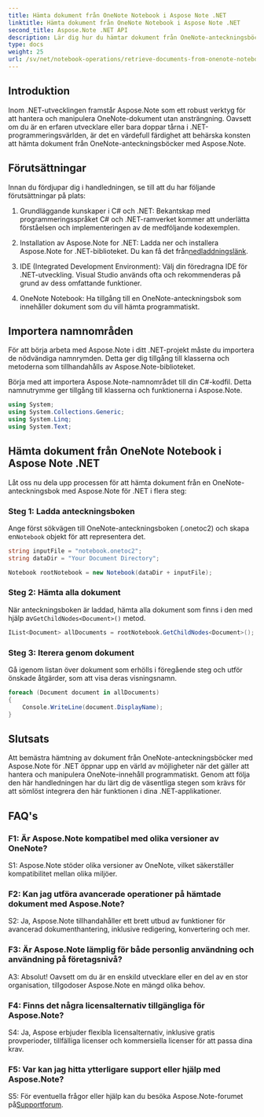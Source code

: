 ```yaml
---
title: Hämta dokument från OneNote Notebook i Aspose Note .NET
linktitle: Hämta dokument från OneNote Notebook i Aspose Note .NET
second_title: Aspose.Note .NET API
description: Lär dig hur du hämtar dokument från OneNote-anteckningsböcker programmatiskt med Aspose.Note för .NET, vilket möjliggör sömlös integration och manipulation.
type: docs
weight: 25
url: /sv/net/notebook-operations/retrieve-documents-from-onenote-notebook/
---
```

## Introduktion

Inom .NET-utvecklingen framstår Aspose.Note som ett robust verktyg för att hantera och manipulera OneNote-dokument utan ansträngning. Oavsett om du är en erfaren utvecklare eller bara doppar tårna i .NET-programmeringsvärlden, är det en värdefull färdighet att behärska konsten att hämta dokument från OneNote-anteckningsböcker med Aspose.Note.

## Förutsättningar

Innan du fördjupar dig i handledningen, se till att du har följande förutsättningar på plats:

1. Grundläggande kunskaper i C# och .NET: Bekantskap med programmeringsspråket C# och .NET-ramverket kommer att underlätta förståelsen och implementeringen av de medföljande kodexemplen.

2.  Installation av Aspose.Note for .NET: Ladda ner och installera Aspose.Note for .NET-biblioteket. Du kan få det från[nedladdningslänk](https://releases.aspose.com/note/net/).

3. IDE (Integrated Development Environment): Välj din föredragna IDE för .NET-utveckling. Visual Studio används ofta och rekommenderas på grund av dess omfattande funktioner.

4. OneNote Notebook: Ha tillgång till en OneNote-anteckningsbok som innehåller dokument som du vill hämta programmatiskt.

## Importera namnområden

För att börja arbeta med Aspose.Note i ditt .NET-projekt måste du importera de nödvändiga namnrymden. Detta ger dig tillgång till klasserna och metoderna som tillhandahålls av Aspose.Note-biblioteket.

Börja med att importera Aspose.Note-namnområdet till din C#-kodfil. Detta namnutrymme ger tillgång till klasserna och funktionerna i Aspose.Note.

```csharp
using System;
using System.Collections.Generic;
using System.Linq;
using System.Text;
```

## Hämta dokument från OneNote Notebook i Aspose Note .NET

Låt oss nu dela upp processen för att hämta dokument från en OneNote-anteckningsbok med Aspose.Note för .NET i flera steg:

### Steg 1: Ladda anteckningsboken

 Ange först sökvägen till OneNote-anteckningsboken (.onetoc2) och skapa en`Notebook` objekt för att representera det.

```csharp
string inputFile = "notebook.onetoc2";
string dataDir = "Your Document Directory";

Notebook rootNotebook = new Notebook(dataDir + inputFile);
```

### Steg 2: Hämta alla dokument

 När anteckningsboken är laddad, hämta alla dokument som finns i den med hjälp av`GetChildNodes<Document>()` metod.

```csharp
IList<Document> allDocuments = rootNotebook.GetChildNodes<Document>();
```

### Steg 3: Iterera genom dokument

Gå igenom listan över dokument som erhölls i föregående steg och utför önskade åtgärder, som att visa deras visningsnamn.

```csharp
foreach (Document document in allDocuments) 
{
    Console.WriteLine(document.DisplayName);
}
```

## Slutsats

Att bemästra hämtning av dokument från OneNote-anteckningsböcker med Aspose.Note för .NET öppnar upp en värld av möjligheter när det gäller att hantera och manipulera OneNote-innehåll programmatiskt. Genom att följa den här handledningen har du lärt dig de väsentliga stegen som krävs för att sömlöst integrera den här funktionen i dina .NET-applikationer.

## FAQ's

### F1: Är Aspose.Note kompatibel med olika versioner av OneNote?

S1: Aspose.Note stöder olika versioner av OneNote, vilket säkerställer kompatibilitet mellan olika miljöer.

### F2: Kan jag utföra avancerade operationer på hämtade dokument med Aspose.Note?

S2: Ja, Aspose.Note tillhandahåller ett brett utbud av funktioner för avancerad dokumenthantering, inklusive redigering, konvertering och mer.

### F3: Är Aspose.Note lämplig för både personlig användning och användning på företagsnivå?

A3: Absolut! Oavsett om du är en enskild utvecklare eller en del av en stor organisation, tillgodoser Aspose.Note en mängd olika behov.

### F4: Finns det några licensalternativ tillgängliga för Aspose.Note?

S4: Ja, Aspose erbjuder flexibla licensalternativ, inklusive gratis provperioder, tillfälliga licenser och kommersiella licenser för att passa dina krav.

### F5: Var kan jag hitta ytterligare support eller hjälp med Aspose.Note?

 S5: För eventuella frågor eller hjälp kan du besöka Aspose.Note-forumet på[Supportforum](https://forum.aspose.com/c/note/28).